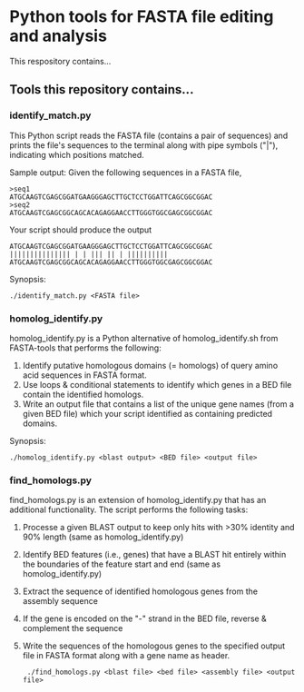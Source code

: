 # Python tools for FASTA file editing and analysis
This respository contains...

## Tools this repository contains...

### identify_match.py 
This Python script reads the FASTA file (contains a pair of sequences) and prints the file's sequences to
the terminal along with pipe symbols ("|"), indicating which positions matched. 

Sample output:
Given the following sequences in a FASTA file,

```
>seq1
ATGCAAGTCGAGCGGATGAAGGGAGCTTGCTCCTGGATTCAGCGGCGGAC
>seq2
ATGCAAGTCGAGCGGCAGCACAGAGGAACCTTGGGTGGCGAGCGGCGGAC
```

Your script should produce the output

```
ATGCAAGTCGAGCGGATGAAGGGAGCTTGCTCCTGGATTCAGCGGCGGAC
||||||||||||||| | | ||| || | ||||||||||
ATGCAAGTCGAGCGGCAGCACAGAGGAACCTTGGGTGGCGAGCGGCGGAC
```

Synopsis:
    
    ./identify_match.py <FASTA file>

### homolog_identify.py
homolog_identify.py is a Python alternative of homolog_identify.sh from FASTA-tools that performs the following:

1. Identify putative homologous domains (= homologs) of query amino acid sequences in FASTA format.
2. Use loops & conditional statements to identify which genes in a BED file contain the identified homologs.
3. Write an output file that contains a list of the unique gene names (from a given BED file) which your script identified as containing predicted domains.

Synopsis: 

    ./homolog_identify.py <blast output> <BED file> <output file>


### find_homologs.py
find_homologs.py is an extension of homolog_identify.py that has an additional functionality.
The script performs the following tasks:

1. Processe a given BLAST output to keep only hits with >30% identity and 90% length (same as homolog_identify.py)
2. Identify BED features (i.e., genes) that have a BLAST hit entirely within the boundaries of the feature start and end (same as homolog_identify.py)
3. Extract the sequence of identified homologous genes from the assembly sequence
4. If the gene is encoded on the "-" strand in the BED file, reverse & complement the sequence
5. Write the sequences of the homologous genes to the specified output file in FASTA format along with a gene name as header.

        ./find_homologs.py <blast file> <bed file> <assembly file> <output file>

